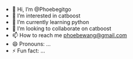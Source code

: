 - 👋 Hi, I’m @Phoebegitgo
- 👀 I’m interested in catboost
- 🌱 I’m currently learning python
- 💞️ I’m looking to collaborate on catboost 
- 📫 How to reach me phoebewang@gmail.com
- 😄 Pronouns: ...
- ⚡ Fun fact: ...

<!--- 
Phoebegitgo/Phoebegitgo is a ✨ special ✨ repository because its `README.md` (this file) appears on your GitHub profile.
You can click the Preview link to take a look at your changes.
